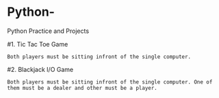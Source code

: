 # Python-
Python Practice and Projects


#1. Tic Tac Toe Game
    
    Both players must be sitting infront of the single computer.
    
    
#2. Blackjack I/O Game
    
    Both players must be sitting infront of the single computer. One of them must be a dealer and other must be a player.
        
